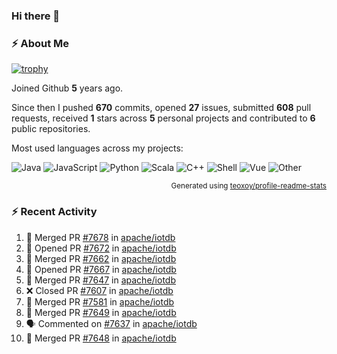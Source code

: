 ### Hi there 👋

### :zap: About Me

[![trophy](https://github-profile-trophy.vercel.app/?username=HTHou&theme=onedark)](https://github.com/ryo-ma/github-profile-trophy)
   
Joined Github **5** years ago.

Since then I pushed **670** commits, opened **27** issues, submitted **608** pull requests, received **1** stars across **5** personal projects and contributed to **6** public repositories.

Most used languages across my projects:

![Java](https://img.shields.io/static/v1?style=flat-square&label=%E2%A0%80&color=555&labelColor=%23b07219&message=Java%EF%B8%B194.4%25)
![JavaScript](https://img.shields.io/static/v1?style=flat-square&label=%E2%A0%80&color=555&labelColor=%23f1e05a&message=JavaScript%EF%B8%B11.4%25)
![Python](https://img.shields.io/static/v1?style=flat-square&label=%E2%A0%80&color=555&labelColor=%233572A5&message=Python%EF%B8%B10.7%25)
![Scala](https://img.shields.io/static/v1?style=flat-square&label=%E2%A0%80&color=555&labelColor=%23c22d40&message=Scala%EF%B8%B10.6%25)
![C++](https://img.shields.io/static/v1?style=flat-square&label=%E2%A0%80&color=555&labelColor=%23f34b7d&message=C%2B%2B%EF%B8%B10.6%25)
![Shell](https://img.shields.io/static/v1?style=flat-square&label=%E2%A0%80&color=555&labelColor=%2389e051&message=Shell%EF%B8%B10.4%25)
![Vue](https://img.shields.io/static/v1?style=flat-square&label=%E2%A0%80&color=555&labelColor=%2341b883&message=Vue%EF%B8%B10.3%25)
![Other](https://img.shields.io/static/v1?style=flat-square&label=%E2%A0%80&color=555&labelColor=%23ededed&message=Other%EF%B8%B11.2%25)

<p align="right"><sub>Generated using <a href="https://github.com/marketplace/actions/profile-readme-stats">teoxoy/profile-readme-stats</a></sub></p>


<!--![](https://github.com/HTHou/HTHou/blob/output/github-contribution-grid-snake.svg)-->

<!--![Haonan Hou's github stats](https://github-readme-stats.vercel.app/api?username=HTHou&count_private=true&show_icons=true&theme=onedark)-->

<!--![Haonan Hou's wakatime stats](https://github-readme-stats.vercel.app/api/wakatime?username=HTHou&layout=compact&theme=onedark)-->

<!--![Top Langs](https://github-readme-stats.vercel.app/api/top-langs/?username=HTHou&theme=onedark&layout=compact)-->

### :zap: Recent Activity
<!--START_SECTION:activity-->
1. 🎉 Merged PR [#7678](https://github.com/apache/iotdb/pull/7678) in [apache/iotdb](https://github.com/apache/iotdb)
2. 💪 Opened PR [#7672](https://github.com/apache/iotdb/pull/7672) in [apache/iotdb](https://github.com/apache/iotdb)
3. 🎉 Merged PR [#7662](https://github.com/apache/iotdb/pull/7662) in [apache/iotdb](https://github.com/apache/iotdb)
4. 💪 Opened PR [#7667](https://github.com/apache/iotdb/pull/7667) in [apache/iotdb](https://github.com/apache/iotdb)
5. 🎉 Merged PR [#7647](https://github.com/apache/iotdb/pull/7647) in [apache/iotdb](https://github.com/apache/iotdb)
6. ❌ Closed PR [#7607](https://github.com/apache/iotdb/pull/7607) in [apache/iotdb](https://github.com/apache/iotdb)
7. 🎉 Merged PR [#7581](https://github.com/apache/iotdb/pull/7581) in [apache/iotdb](https://github.com/apache/iotdb)
8. 🎉 Merged PR [#7649](https://github.com/apache/iotdb/pull/7649) in [apache/iotdb](https://github.com/apache/iotdb)
9. 🗣 Commented on [#7637](https://github.com/apache/iotdb/issues/7637) in [apache/iotdb](https://github.com/apache/iotdb)
10. 🎉 Merged PR [#7648](https://github.com/apache/iotdb/pull/7648) in [apache/iotdb](https://github.com/apache/iotdb)
<!--END_SECTION:activity-->

<!--
**HTHou/HTHou** is a ✨ _special_ ✨ repository because its `README.md` (this file) appears on your GitHub profile.

Here are some ideas to get you started:

- 🔭 I’m currently working on ...
- 🌱 I’m currently learning ...
- 👯 I’m looking to collaborate on ...
- 🤔 I’m looking for help with ...
- 💬 Ask me about ...
- 📫 How to reach me: ...
- 😄 Pronouns: ...
- ⚡ Fun fact: ...
-->

